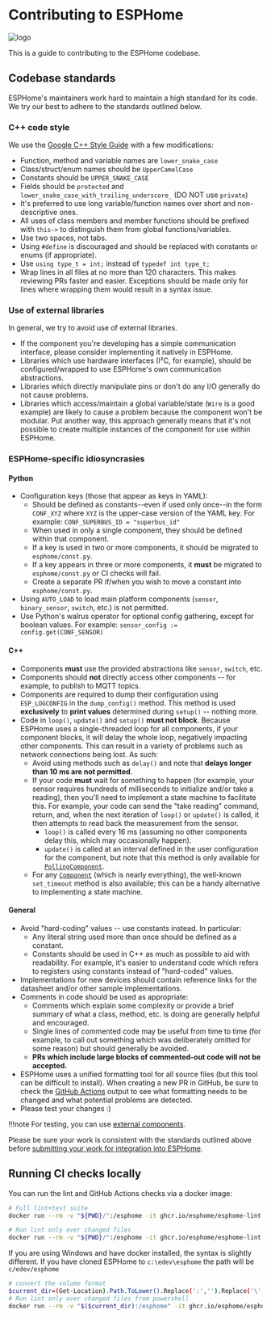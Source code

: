 # Contributing to ESPHome

![logo](/images/logo-text.svg)

This is a guide to contributing to the ESPHome codebase.

## Codebase standards

ESPHome's maintainers work hard to maintain a high standard for its code. We try our best to adhere to the standards
outlined below.

### C++ code style

We use the [Google C++ Style Guide](https://google.github.io/styleguide/cppguide.html) with a few modifications:

- Function, method and variable names are `lower_snake_case`
- Class/struct/enum names should be `UpperCamelCase`
- Constants should be `UPPER_SNAKE_CASE`
- Fields should be `protected` and `lower_snake_case_with_trailing_underscore_` (DO NOT use `private`)
- It's preferred to use long variable/function names over short and non-descriptive ones.
- All uses of class members and member functions should be prefixed with `this->` to distinguish them from global
  functions/variables.
- Use two spaces, not tabs.
- Using `#define` is discouraged and should be replaced with constants or enums (if appropriate).
- Use `using type_t = int;` instead of `typedef int type_t;`
- Wrap lines in all files at no more than 120 characters. This makes reviewing PRs faster and easier. Exceptions
  should be made only for lines where wrapping them would result in a syntax issue.

### Use of external libraries

In general, we try to avoid use of external libraries.

- If the component you're developing has a simple communication interface, please consider implementing it natively in
  ESPHome.
- Libraries which use hardware interfaces (I²C, for example), should be configured/wrapped to use ESPHome's own
  communication abstractions.
- Libraries which directly manipulate pins or don't do any I/O generally do not cause problems.
- Libraries which access/maintain a global variable/state (`Wire` is a good example) are likely to cause a problem
  because the component won't be modular. Put another way, this approach generally means that it's not possible to
  create multiple instances of the component for use within ESPHome.

### ESPHome-specific idiosyncrasies

#### Python

- Configuration keys (those that appear as keys in YAML):
    - Should be defined as constants--even if used only once--in the form `CONF_XYZ` where `XYZ` is the upper-case
      version of the YAML key. For example: `CONF_SUPERBUS_ID = "superbus_id"`
    - When used in only a single component, they should be defined within that component.
    - If a key is used in two or more components, it should be migrated to `esphome/const.py`.
    - If a key appears in three or more components, it **must** be migrated to `esphome/const.py` or CI checks will fail.
    - Create a separate PR if/when you wish to move a constant into  `esphome/const.py`.
- Using `AUTO_LOAD` to load main platform components (`sensor`, `binary_sensor`, `switch`, etc.) is not permitted.
- Use Python's walrus operator for optional config gathering, except for boolean values. For example:
  `sensor_config := config.get(CONF_SENSOR)`

#### C++

- Components **must** use the provided abstractions like `sensor`, `switch`, etc.
- Components should **not** directly access other components -- for example, to publish to MQTT topics.
- Components are required to dump their configuration using `ESP_LOGCONFIG` in the `dump_config()` method. This method
  is used **exclusively** to **print values** determined during `setup()` -- nothing more.
- Code in `loop()`, `update()` and `setup()` **must not block**. Because ESPHome uses a single-threaded loop for all
  components, if your component blocks, it will delay the whole loop, negatively impacting other components. This can
  result in a variety of problems such as network connections being lost. As such:
    - Avoid using methods such as `delay()` and note that **delays longer than 10 ms are not permitted**.
    - If your code **must** wait for something to happen (for example, your sensor requires hundreds of milliseconds to
      initialize and/or take a reading), then you'll need to implement a state machine to facilitate this. For example,
      your code can send the "take reading" command, return, and, when the next iteration of `loop()` or `update()` is
      called, it then attempts to read back the measurement from the sensor.
        - `loop()` is called every 16 ms (assuming no other components delay this, which may occasionally happen).
        - `update()` is called at an interval defined in the user configuration for the component, but note that this
          method is only available for [`PollingComponent`](https://esphome.io/api/classesphome_1_1_polling_component).
    - For any [`Component`](https://esphome.io/api/classesphome_1_1_component) (which is nearly everything), the
      well-known `set_timeout` method is also available; this can be a handy alternative to implementing a state
      machine.

#### General

- Avoid "hard-coding" values -- use constants instead. In particular:
    - Any literal string used more than once should be defined as a constant.
    - Constants should be used in C++ as much as possible to aid with readability. For example, it's easier to
      understand code which refers to registers using constants instead of "hard-coded" values.
- Implementations for new devices should contain reference links for the datasheet and/or other sample
  implementations.
- Comments in code should be used as appropriate:
    - Comments which explain some complexity or provide a brief summary of what a class, method, etc. is doing are
      generally helpful and encouraged.
    - Single lines of commented code may be useful from time to time (for example, to call out something which was
      deliberately omitted for some reason) but should generally be avoided.
    - **PRs which include large blocks of commented-out code will not be accepted.**
- ESPHome uses a unified formatting tool for all source files (but this tool can be difficult to install).
  When creating a new PR in GitHub, be sure to check the [GitHub Actions](submitting-your-work.md#automated-checks)
  output to see what formatting needs to be changed and what potential problems are detected.
- Please test your changes :)

!!!note
    For testing, you can use [external components](https://esphome.io/components/external_components).

Please be sure your work is consistent with the standards outlined above before
[submitting your work for integration into ESPHome](submitting-your-work.md).

## Running CI checks locally

You can run the lint and GitHub Actions checks via a docker image:

```bash
# Full lint+test suite
docker run --rm -v "${PWD}/":/esphome -it ghcr.io/esphome/esphome-lint script/fulltest

# Run lint only over changed files
docker run --rm -v "${PWD}/":/esphome -it ghcr.io/esphome/esphome-lint script/quicklint
```

If you are using Windows and have docker installed, the syntax is slightly different.
If you have cloned ESPHome to `c:\edev\esphome` the path will be `c/edev/esphome`

```bash
# convert the volume format
$current_dir=(Get-Location).Path.ToLower().Replace(':','').Replace('\','/')
# Run lint only over changed files from powershell
docker run --rm -v "$($current_dir):/esphome" -it ghcr.io/esphome/esphome-lint script/quicklint
```
